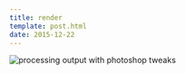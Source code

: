 ```yaml
---
title: render
template: post.html
date: 2015-12-22
---
```


![processing output with photoshop tweaks](https://s3.amazonaws.com/rewferguson.com/img/Branches/render-sm.png)
